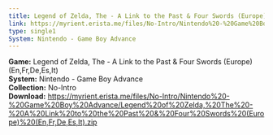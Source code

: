 ```yaml
---
title: Legend of Zelda, The - A Link to the Past & Four Swords (Europe) (En,Fr,De,Es,It)
link: https://myrient.erista.me/files/No-Intro/Nintendo%20-%20Game%20Boy%20Advance/Legend%20of%20Zelda,%20The%20-%20A%20Link%20to%20the%20Past%20&%20Four%20Swords%20(Europe)%20(En,Fr,De,Es,It).zip
type: single1
System: Nintendo - Game Boy Advance
---
```

<b>Game:</b> Legend of Zelda, The - A Link to the Past & Four Swords (Europe) (En,Fr,De,Es,It)<br>
<b>System:</b> Nintendo - Game Boy Advance<br>
<b>Collection:</b> No-Intro<br>
<b>Download:</b> https://myrient.erista.me/files/No-Intro/Nintendo%20-%20Game%20Boy%20Advance/Legend%20of%20Zelda,%20The%20-%20A%20Link%20to%20the%20Past%20&%20Four%20Swords%20(Europe)%20(En,Fr,De,Es,It).zip